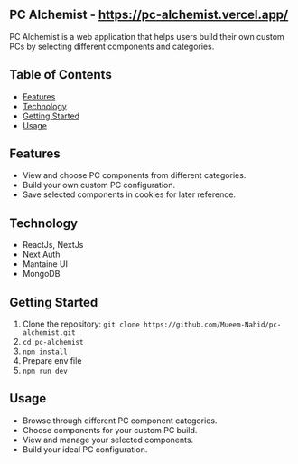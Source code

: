 ## PC Alchemist - https://pc-alchemist.vercel.app/

PC Alchemist is a web application that helps users build their own custom PCs by selecting different components and
categories.

## Table of Contents

- [Features](#features)
- [Technology](#technology)
- [Getting Started](#getting-started)
- [Usage](#usage)

## Features

- View and choose PC components from different categories.
- Build your own custom PC configuration.
- Save selected components in cookies for later reference.

## Technology

- ReactJs, NextJs
- Next Auth
- Mantaine UI
- MongoDB

## Getting Started

1. Clone the repository: `git clone https://github.com/Mueem-Nahid/pc-alchemist.git`
2. `cd pc-alchemist`
3. `npm install`
4. Prepare env file
5. `npm run dev`

## Usage

- Browse through different PC component categories.
- Choose components for your custom PC build.
- View and manage your selected components.
- Build your ideal PC configuration.



